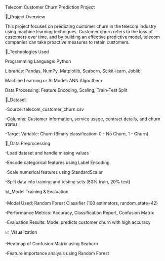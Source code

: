 Telecom Customer Churn Prediction Project

📌_Project Overview

This project focuses on predicting customer churn in the telecom industry using machine learning techniques. Customer churn refers to the loss of customers over time, and by building an effective predictive model, telecom companies can take proactive measures to retain customers.


🚀_Technologies Used

Programming Language: Python

Libraries: Pandas, NumPy, Matplotlib, Seaborn, Scikit-learn, Joblib

Machine Learning or AI Model: ANN Algorithem

Data Processing: Feature Encoding, Scaling, Train-Test Split


📂_Dataset

-Source: telecom_customer_churn.csv

-Columns: Customer information, service usage, contract details, and churn status

-Target Variable: Churn (Binary classification: 0 - No Churn, 1 - Churn)


🔄_Data Preprocessing

-Load dataset and handle missing values

-Encode categorical features using Label Encoding

-Scale numerical features using StandardScaler

-Split data into training and testing sets (80% train, 20% test)


📊_Model Training & Evaluation

-Model Used: Random Forest Classifier (100 estimators, random_state=42)

-Performance Metrics: Accuracy, Classification Report, Confusion Matrix

-Evaluation Results: Model predicts customer churn with high accuracy

📈_Visualization

-Heatmap of Confusion Matrix using Seaborn

-Feature importance analysis using Random Forest
